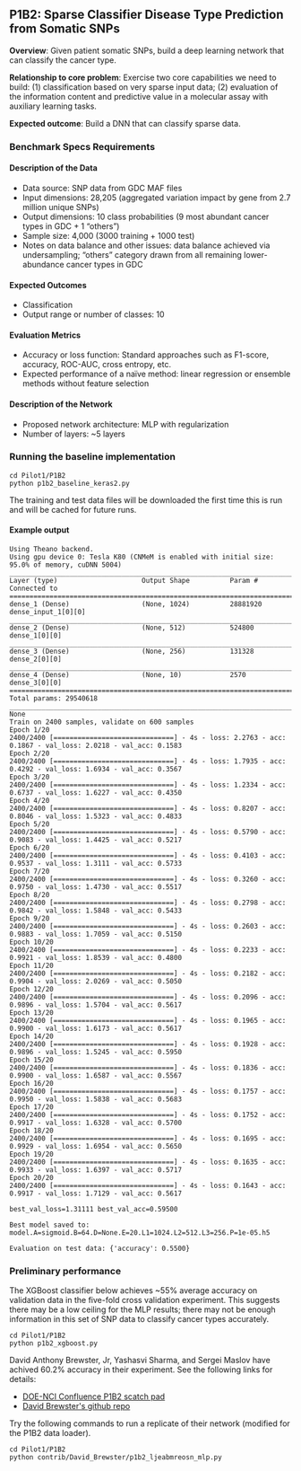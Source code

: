## P1B2: Sparse Classifier Disease Type Prediction from Somatic SNPs

**Overview**: Given patient somatic SNPs, build a deep learning network that can classify the cancer type.

**Relationship to core problem**: Exercise two core capabilities we need to build: (1) classification based on very sparse input data; (2) evaluation of the information content and predictive value in a molecular assay with auxiliary learning tasks.

**Expected outcome**: Build a DNN that can classify sparse data.

### Benchmark Specs Requirements 

#### Description of the Data
* Data source: SNP data from GDC MAF files
* Input dimensions: 28,205 (aggregated variation impact by gene from 2.7 million unique SNPs)
* Output dimensions: 10 class probabilities (9 most abundant cancer types in GDC + 1 “others”)
* Sample size: 4,000 (3000 training + 1000 test)
* Notes on data balance and other issues: data balance achieved via undersampling; “others” category drawn from all remaining lower-abundance cancer types in GDC

#### Expected Outcomes
* Classification
* Output range or number of classes: 10

#### Evaluation Metrics
* Accuracy or loss function: Standard approaches such as F1-score, accuracy, ROC-AUC, cross entropy, etc. 
* Expected performance of a naïve method: linear regression or ensemble methods without feature selection

#### Description of the Network
* Proposed network architecture: MLP with regularization
* Number of layers: ~5 layers

### Running the baseline implementation

```
cd Pilot1/P1B2
python p1b2_baseline_keras2.py
```
The training and test data files will be downloaded the first time this is run and will be cached for future runs.

#### Example output

```
Using Theano backend.
Using gpu device 0: Tesla K80 (CNMeM is enabled with initial size: 95.0% of memory, cuDNN 5004)
____________________________________________________________________________________________________
Layer (type)                     Output Shape          Param #     Connected to
====================================================================================================
dense_1 (Dense)                  (None, 1024)          28881920    dense_input_1[0][0]
____________________________________________________________________________________________________
dense_2 (Dense)                  (None, 512)           524800      dense_1[0][0]
____________________________________________________________________________________________________
dense_3 (Dense)                  (None, 256)           131328      dense_2[0][0]
____________________________________________________________________________________________________
dense_4 (Dense)                  (None, 10)            2570        dense_3[0][0]
====================================================================================================
Total params: 29540618
____________________________________________________________________________________________________
None
Train on 2400 samples, validate on 600 samples
Epoch 1/20
2400/2400 [==============================] - 4s - loss: 2.2763 - acc: 0.1867 - val_loss: 2.0218 - val_acc: 0.1583
Epoch 2/20
2400/2400 [==============================] - 4s - loss: 1.7935 - acc: 0.4292 - val_loss: 1.6934 - val_acc: 0.3567
Epoch 3/20
2400/2400 [==============================] - 4s - loss: 1.2334 - acc: 0.6737 - val_loss: 1.6227 - val_acc: 0.4350
Epoch 4/20
2400/2400 [==============================] - 4s - loss: 0.8207 - acc: 0.8046 - val_loss: 1.5323 - val_acc: 0.4833
Epoch 5/20
2400/2400 [==============================] - 4s - loss: 0.5790 - acc: 0.9083 - val_loss: 1.4425 - val_acc: 0.5217
Epoch 6/20
2400/2400 [==============================] - 4s - loss: 0.4103 - acc: 0.9537 - val_loss: 1.3111 - val_acc: 0.5733
Epoch 7/20
2400/2400 [==============================] - 4s - loss: 0.3260 - acc: 0.9750 - val_loss: 1.4730 - val_acc: 0.5517
Epoch 8/20
2400/2400 [==============================] - 4s - loss: 0.2798 - acc: 0.9842 - val_loss: 1.5848 - val_acc: 0.5433
Epoch 9/20
2400/2400 [==============================] - 4s - loss: 0.2603 - acc: 0.9883 - val_loss: 1.7059 - val_acc: 0.5150
Epoch 10/20
2400/2400 [==============================] - 4s - loss: 0.2233 - acc: 0.9921 - val_loss: 1.8539 - val_acc: 0.4800
Epoch 11/20
2400/2400 [==============================] - 4s - loss: 0.2182 - acc: 0.9904 - val_loss: 2.0269 - val_acc: 0.5050
Epoch 12/20
2400/2400 [==============================] - 4s - loss: 0.2096 - acc: 0.9896 - val_loss: 1.5704 - val_acc: 0.5617
Epoch 13/20
2400/2400 [==============================] - 4s - loss: 0.1965 - acc: 0.9900 - val_loss: 1.6173 - val_acc: 0.5617
Epoch 14/20
2400/2400 [==============================] - 4s - loss: 0.1928 - acc: 0.9896 - val_loss: 1.5245 - val_acc: 0.5950
Epoch 15/20
2400/2400 [==============================] - 4s - loss: 0.1836 - acc: 0.9900 - val_loss: 1.6587 - val_acc: 0.5567
Epoch 16/20
2400/2400 [==============================] - 4s - loss: 0.1757 - acc: 0.9950 - val_loss: 1.5838 - val_acc: 0.5683
Epoch 17/20
2400/2400 [==============================] - 4s - loss: 0.1752 - acc: 0.9917 - val_loss: 1.6328 - val_acc: 0.5700
Epoch 18/20
2400/2400 [==============================] - 4s - loss: 0.1695 - acc: 0.9929 - val_loss: 1.6954 - val_acc: 0.5650
Epoch 19/20
2400/2400 [==============================] - 4s - loss: 0.1635 - acc: 0.9933 - val_loss: 1.6397 - val_acc: 0.5717
Epoch 20/20
2400/2400 [==============================] - 4s - loss: 0.1643 - acc: 0.9917 - val_loss: 1.7129 - val_acc: 0.5617

best_val_loss=1.31111 best_val_acc=0.59500

Best model saved to: model.A=sigmoid.B=64.D=None.E=20.L1=1024.L2=512.L3=256.P=1e-05.h5

Evaluation on test data: {'accuracy': 0.5500}
```

### Preliminary performance

The XGBoost classifier below achieves ~55% average accuracy on
validation data in the five-fold cross validation experiment. This
suggests there may be a low ceiling for the MLP results; there may not
be enough information in this set of SNP data to classify cancer types
accurately.

```
cd Pilot1/P1B2
python p1b2_xgboost.py
```

David Anthony Brewster, Jr, Yashasvi Sharma, and Sergei Maslov have
achived 60.2% accuracy in their experiment. See the following links for details:

* [DOE-NCI Confluence P1B2 scatch pad](https://doe-nci.atlassian.net/wiki/display/PROJECT/P1B2+Networks)
* [David Brewster's github repo](https://github.com/ljeabmreosn/NeuralNetwork/tree/master/benchmarks/P1B2)

Try the following commands to run a replicate of their network (modified for the P1B2 data loader).

```
cd Pilot1/P1B2
python contrib/David_Brewster/p1b2_ljeabmreosn_mlp.py
```

